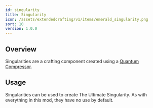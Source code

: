 ```yaml
---
id: singularity
title: Singularity
icon: /assets/extendedcrafting/v1/items/emerald_singularity.png
sort: 10
version: 1.0.0
---
```


## Overview

Singularities are a crafting component created using a [Quantum Compressor](../blocks/quantum-compressor.md).

## Usage

Singularities can be used to create The Ultimate Singularity. As with everything in this mod, they have no use by default.
